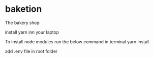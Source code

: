 # baketion
The bakery shop

install yarn inn your laptop

To install node modules run the below command in terminal
yarn install

add .env file in root folder

